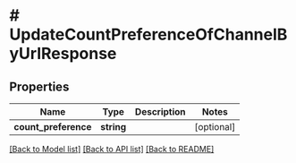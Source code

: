 # # UpdateCountPreferenceOfChannelByUrlResponse

## Properties

Name | Type | Description | Notes
------------ | ------------- | ------------- | -------------
**count_preference** | **string** |  | [optional]

[[Back to Model list]](../../README.md#models) [[Back to API list]](../../README.md#endpoints) [[Back to README]](../../README.md)
